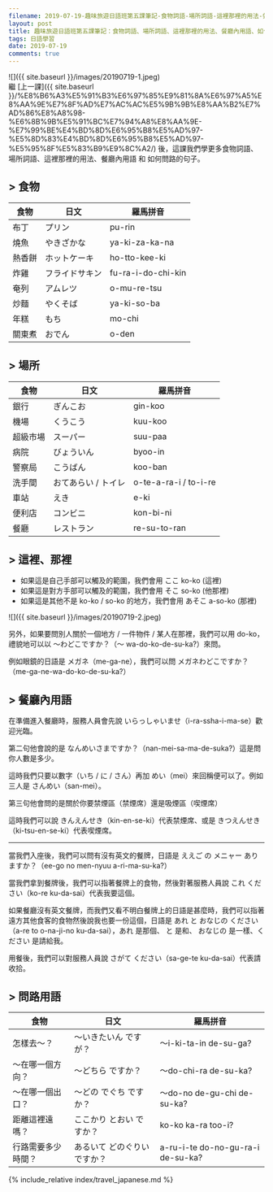 ```yaml
---
filename: 2019-07-19-趣味旅遊日語班第五課筆記-食物詞語-場所詞語-這裡那裡的用法-餐廳內用語-如何問路.md
layout: post
title: 趣味旅遊日語班第五課筆記：食物詞語、場所詞語、這裡那裡的用法、餐廳內用語、如何問路
tags: 日語學習
date: 2019-07-19
comments: true
---
```


![]({{ site.baseurl }}/images/20190719-1.jpeg)  
繼 [上一課]({{ site.baseurl }}/%E8%B6%A3%E5%91%B3%E6%97%85%E9%81%8A%E6%97%A5%E8%AA%9E%E7%8F%AD%E7%AC%AC%E5%9B%9B%E8%AA%B2%E7%AD%86%E8%A8%98-%E6%8B%9B%E5%91%BC%E7%94%A8%E8%AA%9E-%E7%99%BE%E4%BD%8D%E6%95%B8%E5%AD%97-%E5%8D%83%E4%BD%8D%E6%95%B8%E5%AD%97-%E5%95%8F%E5%83%B9%E9%8C%A2/) 後，這課我們學更多食物詞語、場所詞語、這裡那裡的用法、餐廳內用語 和 如何問路的句子。

## > 食物

|食物|日文|羅馬拼音|
| --- | --- | --- |
|布丁|プリン|pu-rin|
|燒魚|やきざかな|ya-ki-za-ka-na|
|熱香餅|ホットケーキ|ho-tto-kee-ki|
|炸雞|フライドサキン|fu-ra-i-do-chi-kin|
|奄列|アムレツ|o-mu-re-tsu|
|炒麵|やくそば|ya-ki-so-ba|
|年糕|もち|mo-chi|
|關東煮|おでん|o-den|

## > 場所

|食物|日文|羅馬拼音|
| --- | --- | --- |
|銀行|ぎんこお|gin-koo|
|機場|くうこう|kuu-koo|
|超級市場|スーパー|suu-paa|
|病院|びょういん|byoo-in|
|警察局|こうばん|koo-ban|
|洗手間|おてあらい / トイレ|o-te-a-ra-i / to-i-re|
|車站|えき|e-ki|
|便利店|コンビニ|kon-bi-ni|
|餐廳|レストラン|re-su-to-ran|

## > 這裡、那裡

* 如果這是自己手部可以觸及的範圍，我們會用 ここ ko-ko (這裡)
* 如果這是對方手部可以觸及的範圍，我們會用 そこ so-ko (他那裡)
* 如果這是其他不是 ko-ko / so-ko 的地方，我們會用 あそこ a-so-ko (那裡)

![]({{ site.baseurl }}/images/20190719-2.jpeg)

另外，如果要問別人關於一個地方 / 一件物件 / 某人在那裡，我們可以用 do-ko，禮貌地可以以 ～わどこですか？（～ wa-do-ko-de-su-ka?）來問。

例如眼鏡的日語是 メガネ（me-ga-ne），我們可以問 メガネわどこですか？（me-ga-ne-wa-do-ko-de-su-ka?）

## > 餐廳內用語

在準備進入餐廳時，服務人員會先說 いらっしゃいませ（i-ra-ssha-i-ma-se）歡迎光臨。

第二句他會說的是 なんめいさまですか？（nan-mei-sa-ma-de-suka?）這是問你人數是多少。

這時我們只要以數字（いち / に / さん）再加 めい（mei）來回稱便可以了。例如三人是 さんめい（san-mei）。

第三句他會問的是關於你要禁煙區（禁煙席）還是吸煙區（喫煙席）

這時我們可以說 きんえんせき（kin-en-se-ki）代表禁煙席、或是 きつえんせき（ki-tsu-en-se-ki）代表喫煙席。

---

當我們入座後，我們可以問有沒有英文的餐牌，日語是 ええご の メニャー ありますか？（ee-go no men-nyuu a-ri-ma-su-ka?） 

當我們拿到餐牌後，我們可以指著餐牌上的食物，然後對著服務人員說 これ ください（ko-re ku-da-sai）代表我要這個。

如果餐廳沒有英文餐牌，而我們又看不明白餐牌上的日語是甚麼時，我們可以指著遠方其他食客的食物然後說我也要一份這個，日語是 あれ と おなじの ください（a-re to o-na-ji-no ku-da-sai），あれ 是那個、 と 是和、 おなじの 是一樣、ください 是請給我。

用餐後，我們可以對服務人員說 さがて ください（sa-ge-te ku-da-sai）代表請收拾。

## > 問路用語

|食物|日文|羅馬拼音|
| --- | --- | --- |
|怎樣去～？|〜いきたいん ですが？|～i-ki-ta-in de-su-ga?|
|～在哪一個方向？|〜どちら ですか？|～do-chi-ra de-su-ka?|
|～在哪一個出口？|〜どの でぐち ですか？|～do-no de-gu-chi de-su-ka?|
|距離這裡遠嗎？|ここかり とおい ですか？|ko-ko ka-ra too-i?|
|行路需要多少時間？|あるいて どのぐりい ですか？|a-ru-i-te do-no-gu-ra-i de-su-ka?|

{% include_relative index/travel_japanese.md %}